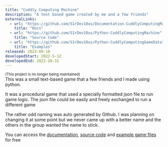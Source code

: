 ```yaml
---
title: "Cuddly Computing Machine"
description: "A text based game created by me and a few friends"
externalLinks:
  - url: "https://github.com/S1rDev10us/Documentation-CuddlyComputingMachine/wiki"
    title: "Docs"
  - url: "https://github.com/S1rDev10us/Python-CuddlyComputingMachine"
    title: "Source Code"
  - url: "https://github.com/S1rDev10us/Python-CuddlyComputingGameData"
    title: "Examples"
released: 2023-09-10
developedStart: 2022-5-12
developedEnd: 2022-10-31
---
```


<sup>(This project is no longer being maintained)</sup>
<br/>
This was a small text-based game that a few friends and I made using python.

It was a procedural game that used a specially formatted json file to run game logic. The json file could be easily and freely exchanged to run a different game

The rather odd naming was auto generated by Github. I was planning on changing it at some point but we never came up with a better name and the others in the group wanted the name to stick.

You can access the [documentation](https://github.com/S1rDev10us/Documentation-CuddlyComputingMachine/wiki), [source code](https://github.com/S1rDev10us/Python-CuddlyComputingMachine) and [example game files](https://github.com/S1rDev10us/Python-CuddlyComputingGameData) for free
